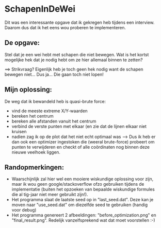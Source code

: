 # SchapenInDeWei

Dit was een interessante opgave dat ik gekregen heb tijdens een interview.
Daarom dus dat ik het eens wou proberen te implementeren.

## De opgave:
Stel dat je een wei hebt met schapen die niet bewegen.
Wat is het kortst mogelijke hek dat je nodig hebt om ze hier allemaal binnen te zetten?

==> Strikvraag? Eigenlijk heb je toch geen hek nodig want de schapen bewegen niet... Dus ja... Die gaan toch niet lopen!


## Mijn oplossing:
De weg dat ik bewandeld heb is quasi-brute force:
- vind de meeste extreme X/Y-waarden
- bereken het centrum
- bereken alle afstanden vanuit het centrum
- verbind de verste punten met elkaar (en zie dat de lijnen elkaar niet kruisen
- nadien zag ik op de plot dat het niet echt optimaal was --> Dus ik heb er dan ook een optimizer ingestoken die (weeral brute-force) probeert om punten te verwijderen en checkt of alle coördinaten nog binnen deze nieuwe veelhoek liggen.


## Randopmerkingen:
- Waarschijnlijk zal hier wel een mooiere wiskundige oplossing voor zijn, maar ik wou geen google/stackoverflow ofzo gebruiken tijdens de implementatie (buiten het opzoeken van bepaalde wiskundige formules die al tig-jaar niet meer gebruikt zijn!).
- Het programma slaat de laatste seed op in "last_seed.dat". Deze kan je moven naar "use_seed.dat" om diezelfde seed te gebruiken (handig voor debug)
- Het programma genereert 2 afbeeldingen: "before_optimization.png" en "final_result.png". Redelijk vanzelfsprekend wat dat moet voorstellen :-)

